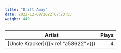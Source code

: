 ```yaml
---
title: "Drift Away"
date: 2022-12-08/2022T07:23:55
weight: 449
---
```




 Artist | Plays 
----- | -----:
[Uncle Kracker]({{< ref "a58622">}}) | 4
